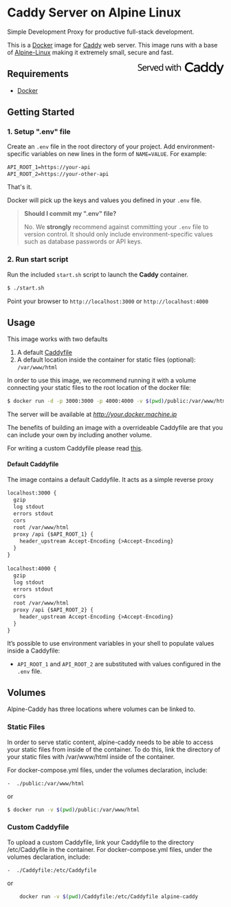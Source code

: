 # Caddy Server on Alpine Linux

Simple Development Proxy for productive full-stack development. 

This is a [Docker](https://www.docker.com/) image for [Caddy](https://caddyserver.com/) web server. This image runs with a base of [Alpine-Linux](http://www.alpinelinux.org/) making it extremely small, secure and fast. 

<img align="right" width="200" src="served-with-caddy-black.png" />

## Requirements

* [Docker](https://www.docker.com/)

## Getting Started

### 1. Setup ".env" file

Create an `.env` file in the root directory of your project. Add environment-specific variables on new lines in the form of `NAME=VALUE`. For example:

```
API_ROOT_1=https://your-api
API_ROOT_2=https://your-other-api
```

That's it.

Docker will pick up the keys and values you defined in your `.env` file.

> **Should I commit my ".env" file?**
>
> No. We **strongly** recommend against committing your `.env` file to version control. It should only include environment-specific values such as database passwords or API keys.

### 2. Run start script

 Run the included ```start.sh``` script to launch the **Caddy** container.

```bash
$ ./start.sh
```

Point your browser to `http://localhost:3000` or `http://localhost:4000`

## Usage

This image works with two defaults

1. A default [Caddyfile](https://github.com/asanchezr/caddy-docker/blob/master/Caddyfile)
2. A default location inside the container for static files (optional): `/var/www/html`

In order to use this image, we recommend running it with a volume connecting your static files to the root location of the docker file:

```bash
$ docker run -d -p 3000:3000 -p 4000:4000 -v $(pwd)/public:/var/www/html alpine-caddy
```

The server will be available at _http://your.docker.machine.ip_

The benefits of building an image with a overrideable Caddyfile are that you can include your own by including another volume.

For writing a custom Caddyfile please read [this](https://caddyserver.com/docs/caddyfile).

#### Default Caddyfile

The image contains a default Caddyfile. It acts as a simple reverse proxy

```
localhost:3000 {
  gzip
  log stdout
  errors stdout
  cors
  root /var/www/html
  proxy /api {$API_ROOT_1} {
    header_upstream Accept-Encoding {>Accept-Encoding}
  }
}

localhost:4000 {
  gzip
  log stdout
  errors stdout
  cors
  root /var/www/html
  proxy /api {$API_ROOT_2} {
    header_upstream Accept-Encoding {>Accept-Encoding}
  }
}
```

It’s possible to use environment variables in your shell to populate values inside a Caddyfile:

* `API_ROOT_1` and `API_ROOT_2` are substituted with values configured in the `.env` file.

## Volumes

Alpine-Caddy has three locations where volumes can be linked to.

### Static Files

In order to serve static content, alpine-caddy needs to be able to access your static files from inside of the container. To do this, link the directory of your static files with /var/www/html inside of the container.

For docker-compose.yml files, under the volumes declaration, include:

```
-  ./public:/var/www/html
```

or

```bash
$ docker run -v $(pwd)/public:/var/www/html
```

### Custom Caddyfile

To upload a custom Caddyfile, link your Caddyfile to the directory /etc/Caddyfile in the container.
For docker-compose.yml files, under the volumes declaration, include:

```
-  ./Caddyfile:/etc/Caddyfile
```

or

```bash
    docker run -v $(pwd)/Caddyfile:/etc/Caddyfile alpine-caddy
```
